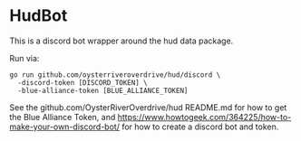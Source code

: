 # HudBot

This is a discord bot wrapper around the hud data package.

Run via:

```
go run github.com/oysterriveroverdrive/hud/discord \
  -discord-token [DISCORD_TOKEN] \
  -blue-alliance-token [BLUE_ALLIANCE_TOKEN]
```

See the github.com/OysterRiverOverdrive/hud README.md for how
to get the Blue Alliance Token, and
https://www.howtogeek.com/364225/how-to-make-your-own-discord-bot/
for how to create a discord bot and token.
